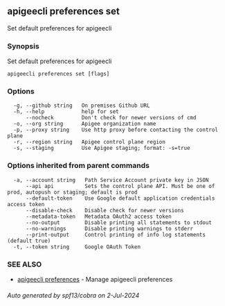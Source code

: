 ## apigeecli preferences set

Set default preferences for apigeecli

### Synopsis

Set default preferences for apigeecli

```
apigeecli preferences set [flags]
```

### Options

```
  -g, --github string   On premises Github URL
  -h, --help            help for set
      --nocheck         Don't check for newer versions of cmd
  -o, --org string      Apigee organization name
  -p, --proxy string    Use http proxy before contacting the control plane
  -r, --region string   Apigee control plane region
  -s, --staging         Use Apigee staging; format: -s=true
```

### Options inherited from parent commands

```
  -a, --account string   Path Service Account private key in JSON
      --api api          Sets the control plane API. Must be one of prod, autopush or staging; default is prod
      --default-token    Use Google default application credentials access token
      --disable-check    Disable check for newer versions
      --metadata-token   Metadata OAuth2 access token
      --no-output        Disable printing all statements to stdout
      --no-warnings      Disable printing warnings to stderr
      --print-output     Control printing of info log statements (default true)
  -t, --token string     Google OAuth Token
```

### SEE ALSO

* [apigeecli preferences](apigeecli_preferences.md)	 - Manage apigeecli preferences

###### Auto generated by spf13/cobra on 2-Jul-2024
